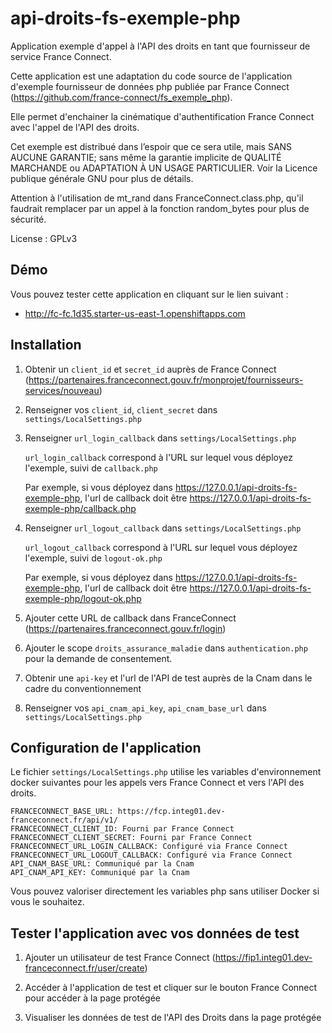 # api-droits-fs-exemple-php

Application exemple d'appel à l'API des droits en tant que fournisseur de service France Connect.

Cette application est une adaptation du code source de l'application d'exemple fournisseur de données php publiée par France Connect (https://github.com/france-connect/fs_exemple_php).

Elle permet d'enchainer la cinématique d'authentification France Connect avec l'appel de l'API des droits.

Cet exemple est distribué dans l’espoir que ce sera utile, mais SANS AUCUNE GARANTIE; sans même la garantie implicite de QUALITÉ MARCHANDE ou ADAPTATION À UN USAGE PARTICULIER. Voir la Licence publique générale GNU pour plus de détails.

Attention à l'utilisation de mt_rand dans FranceConnect.class.php, qu'il faudrait remplacer par un appel à la fonction random_bytes pour plus de sécurité.

License : GPLv3

## Démo

Vous pouvez tester cette application en cliquant sur le lien suivant :

* http://fc-fc.1d35.starter-us-east-1.openshiftapps.com

## Installation

1. Obtenir un `client_id` et `secret_id` auprès de France Connect (https://partenaires.franceconnect.gouv.fr/monprojet/fournisseurs-services/nouveau)

2. Renseigner vos `client_id`, `client_secret` dans `settings/LocalSettings.php`

3. Renseigner `url_login_callback` dans `settings/LocalSettings.php`

   `url_login_callback` correspond à l'URL sur lequel vous déployez l'exemple, suivi de `callback.php`

   Par exemple, si vous déployez dans https://127.0.0.1/api-droits-fs-exemple-php, l'url de callback doit être https://127.0.0.1/api-droits-fs-exemple-php/callback.php

4. Renseigner `url_logout_callback` dans `settings/LocalSettings.php`

   `url_logout_callback` correspond à l'URL sur lequel vous déployez l'exemple, suivi de `logout-ok.php`

   Par exemple, si vous déployez dans https://127.0.0.1/api-droits-fs-exemple-php, l'url de callback doit être https://127.0.0.1/api-droits-fs-exemple-php/logout-ok.php

5. Ajouter cette URL de callback dans FranceConnect (https://partenaires.franceconnect.gouv.fr/login)

6. Ajouter le scope `droits_assurance_maladie` dans `authentication.php` pour la demande de consentement.

7. Obtenir une `api-key` et l'url de l'API de test auprès de la Cnam dans le cadre du conventionnement

8. Renseigner vos `api_cnam_api_key`, `api_cnam_base_url` dans `settings/LocalSettings.php`

## Configuration de l'application

Le fichier `settings/LocalSettings.php` utilise les variables d'environnement docker suivantes pour les appels vers France Connect et vers l'API des droits.
```
FRANCECONNECT_BASE_URL: https://fcp.integ01.dev-franceconnect.fr/api/v1/
FRANCECONNECT_CLIENT_ID: Fourni par France Connect
FRANCECONNECT_CLIENT_SECRET: Fourni par France Connect
FRANCECONNECT_URL_LOGIN_CALLBACK: Configuré via France Connect
FRANCECONNECT_URL_LOGOUT_CALLBACK: Configuré via France Connect
API_CNAM_BASE_URL: Communiqué par la Cnam
API_CNAM_API_KEY: Communiqué par la Cnam
```
Vous pouvez valoriser directement les variables php sans utiliser Docker si vous le souhaitez.

## Tester l'application avec vos données de test

1. Ajouter un utilisateur de test France Connect (https://fip1.integ01.dev-franceconnect.fr/user/create)

2. Accéder à l'application de test et cliquer sur le bouton France Connect pour accéder à la page protégée

3. Visualiser les données de test de l'API des Droits dans la page protégée